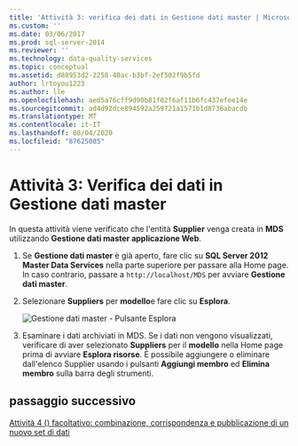 ```yaml
---
title: 'Attività 3: verifica dei dati in Gestione dati master | Microsoft Docs'
ms.custom: ''
ms.date: 03/06/2017
ms.prod: sql-server-2014
ms.reviewer: ''
ms.technology: data-quality-services
ms.topic: conceptual
ms.assetid: d88953d2-2258-40ac-b3bf-2ef502f9b5fd
author: lrtoyou1223
ms.author: lle
ms.openlocfilehash: aed5a76cff9d90b81f02f6af11b6fc437efee14e
ms.sourcegitcommit: ad4d92dce894592a259721a1571b1d8736abacdb
ms.translationtype: MT
ms.contentlocale: it-IT
ms.lasthandoff: 08/04/2020
ms.locfileid: "87625085"
---
```

# <a name="task-3-verifying-the-data-in-master-data-manager"></a>Attività 3: Verifica dei dati in Gestione dati master
  In questa attività viene verificato che l'entità **Supplier** venga creata in **MDS** utilizzando **Gestione dati master applicazione Web**.

1.  Se **Gestione dati master** è già aperto, fare clic su **SQL Server 2012 Master Data Services** nella parte superiore per passare alla Home page. In caso contrario, passare a `http://localhost/MDS` per avviare **Gestione dati master**.

2.  Selezionare **Suppliers** per **modello**e fare clic su **Esplora**.

     ![Gestione dati master - Pulsante Esplora](../../2014/tutorials/media/et-verifyingthedatainmasterdatamanager.jpg "Gestione dati master - Pulsante Esplora")

3.  Esaminare i dati archiviati in MDS. Se i dati non vengono visualizzati, verificare di aver selezionato **Suppliers** per il **modello** nella Home page prima di avviare **Esplora risorse**. È possibile aggiungere o eliminare dall'elenco Supplier usando i pulsanti **Aggiungi membro** ed **Elimina membro** sulla barra degli strumenti.

## <a name="next-step"></a>passaggio successivo
 [Attività 4 &#40;&#41; facoltativo: combinazione, corrispondenza e pubblicazione di un nuovo set di dati](../../2014/tutorials/task-4-optional-combining-matching-and-publishing-new-set-of-data.md)


